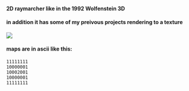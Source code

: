 #### 2D raymarcher like in the 1992 Wolfenstein 3D
#### in addition it has some of my preivous projects rendering to a texture

![](wolf.gif)  

#### maps are in ascii like this:
    11111111  
    10000001  
    10002001  
    10000001  
    11111111  
